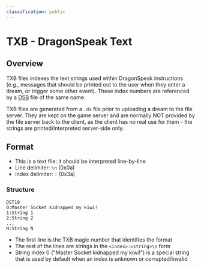 ```yaml
---
classification: public
---
```


# TXB - DragonSpeak Text
## Overview
TXB files indexes the text strings used within DragonSpeak instructions
(e.g., messages that should be printed out to the user when they enter a dream,
or trigger some other event). These index numbers are referenced by a
[DSB](DSB.md) file of the same name.

TXB files are generated from a `.ds` file prior to uploading a dream to the
file server. They are kept on the game server and are normally NOT provided by
the file server back to the client, as the client has no real use for them -
the strings are printed/interpreted server-side only.

## Format
* This is a text file: it should be interpreted line-by-line
* Line delimiter: `\n` (0x0a)
* Index delimiter: `:` (0x3a)

### Structure
```
DST10
0:Master Socket kidnapped my kiwi!
1:String 1
2:String 2
...
N:String N
```
* The first line is the TXB magic number that identifies the format
* The rest of the lines are strings in the `<index>:<string>\n` form
* String index 0 ("Master Socket kidnapped my kiwi!") is a special string that
  is used by default when an index is unknown or corrupted/invalid
